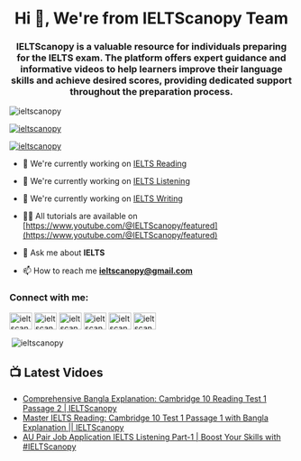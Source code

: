 <h1 align="center">Hi 👋, We're from IELTScanopy Team</h1>
<h3 align="center">IELTScanopy is a valuable resource for individuals preparing for the IELTS exam. The platform offers expert guidance and informative videos to help learners improve their language skills and achieve desired scores, providing dedicated support throughout the preparation process.</h3>

<p align="left"> <img src="https://komarev.com/ghpvc/?username=ieltscanopy&label=Profile%20views&color=0e75b6&style=flat" alt="ieltscanopy" /> </p>

<p align="left"> <a href="https://github.com/ryo-ma/github-profile-trophy"><img src="https://github-profile-trophy.vercel.app/?username=ieltscanopy" alt="ieltscanopy" /></a> </p>

<p align="left"> <a href="https://twitter.com/ieltscanopy" target="blank"><img src="https://img.shields.io/twitter/follow/ieltscanopy?logo=twitter&style=for-the-badge" alt="ieltscanopy" /></a> </p>

- 🔭 We're currently working on [IELTS Reading](https://www.youtube.com/@IELTScanopy/featured)

- 🔭 We're currently working on [IELTS Listening](https://www.youtube.com/@IELTScanopy/featured)

- 🔭 We're currently working on [IELTS Writing](https://www.youtube.com/@IELTScanopy/featured)

- 👨‍💻 All tutorials are available on [https://www.youtube.com/@IELTScanopy/featured](https://www.youtube.com/@IELTScanopy/featured)

- 💬 Ask me about **IELTS**

- 📫 How to reach me **ieltscanopy@gmail.com**

<h3 align="left">Connect with me:</h3>
<p align="left">
<a href="https://dev.to/ieltscanopy" target="blank"><img align="center" src="https://raw.githubusercontent.com/rahuldkjain/github-profile-readme-generator/master/src/images/icons/Social/devto.svg" alt="ieltscanopy" height="30" width="40" /></a>
<a href="https://twitter.com/ieltscanopy" target="blank"><img align="center" src="https://raw.githubusercontent.com/rahuldkjain/github-profile-readme-generator/master/src/images/icons/Social/twitter.svg" alt="ieltscanopy" height="30" width="40" /></a>
<a href="https://linkedin.com/in/ieltscanopy" target="blank"><img align="center" src="https://raw.githubusercontent.com/rahuldkjain/github-profile-readme-generator/master/src/images/icons/Social/linked-in-alt.svg" alt="ieltscanopy" height="30" width="40" /></a>
<a href="https://fb.com/ieltscanopy" target="blank"><img align="center" src="https://raw.githubusercontent.com/rahuldkjain/github-profile-readme-generator/master/src/images/icons/Social/facebook.svg" alt="ieltscanopy" height="30" width="40" /></a>
<a href="https://instagram.com/ieltscanopy" target="blank"><img align="center" src="https://raw.githubusercontent.com/rahuldkjain/github-profile-readme-generator/master/src/images/icons/Social/instagram.svg" alt="ieltscanopy" height="30" width="40" /></a>
<a href="https://www.youtube.com/c/ieltscanopy" target="blank"><img align="center" src="https://raw.githubusercontent.com/rahuldkjain/github-profile-readme-generator/master/src/images/icons/Social/youtube.svg" alt="ieltscanopy" height="30" width="40" /></a>
</p>

<p>&nbsp;<img align="center" src="https://github-readme-stats.vercel.app/api?username=ieltscanopy&show_icons=true&locale=en" alt="ieltscanopy" /></p>

## 📺 Latest Vidoes

<!-- BLOG-POST-LIST:START -->
- [Comprehensive Bangla Explanation: Cambridge 10 Reading Test 1 Passage 2 | IELTScanopy](https://www.youtube.com/watch?v=05kQ_xx6bvQ)
- [Master IELTS Reading: Cambridge 10 Test 1 Passage 1 with Bangla Explanation || IELTScanopy](https://www.youtube.com/watch?v=cmYmCPdHdRA)
- [AU Pair Job Application IELTS Listening Part-1 | Boost Your Skills with #IELTScanopy](https://www.youtube.com/watch?v=idmZ_bT0NoU)
<!-- BLOG-POST-LIST:END -->

